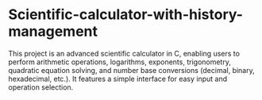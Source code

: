 # Scientific-calculator-with-history-management
This project is an advanced scientific calculator in C, enabling users to perform arithmetic operations, logarithms, exponents, trigonometry, quadratic equation solving, and number base conversions (decimal, binary, hexadecimal, etc.). It features a simple interface for easy input and operation selection.
